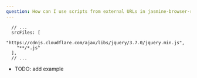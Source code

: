 ```yaml
---
question: How can I use scripts from external URLs in jasmine-browser-runner?
---
```


```javascript, title="jasmine-browser.json" OR "jasmine-browser.js" 
  // ...
  srcFiles: [
    "https://cdnjs.cloudflare.com/ajax/libs/jquery/3.7.0/jquery.min.js",
    "**/*.js"
  ],
  // ...
```

* TODO: add example
